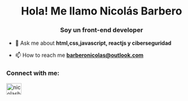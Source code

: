 <h1 align="center">Hola! Me llamo Nicolás Barbero</h1>
<h3 align="center">Soy un front-end developer</h3>

- 💬 Ask me about **html,css,javascript, reactjs y ciberseguridad**

- 📫 How to reach me **barberonicolas@outlook.com**

<h3 align="left">Connect with me:</h3>
<p align="left">
<a href="https://linkedin.com/in/nicolasbarbero" target="blank"><img align="center" src="https://raw.githubusercontent.com/rahuldkjain/github-profile-readme-generator/master/src/images/icons/Social/linked-in-alt.svg" alt="nicolasbarbero" height="30" width="40" /></a>
</p>

